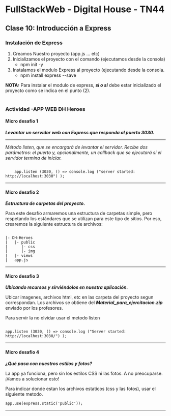 # FullStackWeb - Digital House - TN44

## Clase 10: Introducción a Express

### **Instalación de Express**
1. Creamos Nuestro proyecto (app.js ... etc)
2. Inicializamos el proyecto con el comando (ejecutamos desde la consola)
    - npm init -y
3. Instalamos el modulo Express al proyecto (ejecutando desde la consola.
    - npm install express --save

**NOTA:** Para instalar el modulo de express, ***si o si*** debe estar inicializado el proyecto como se indica en el punto (2).
<br><br>

### **Actividad -APP WEB DH Heroes** 
#### **Micro desafio 1**

***Levantar un servidor web con Express que responda al puerto 3030.***

---

*Método listen, que se encargará de levantar el servidor. Recibe dos parámetros: el puerto y, opcionalmente, un callback que se ejecutará si el servidor termina de iniciar.*

```

    app.listen (3030, () => console.log ("server started: http://localhost:3030") ); 

```

---

#### **Micro desafio 2**
***Estructura de carpetas del proyecto.***

Para este desafío armaremos una estructura de carpetas simple, pero respetando los estándares que se utilizan para este tipo de sitios. Por eso, crearemos la siguiente estructura de archivos:

```

|- DH-Heroes
|   |- public 
|      |- css
|      |- img
|   |- views
|   app.js

```

---

#### **Micro desafio 3**
***Ubicando recursos y sirviéndolos en nuestra aplicación.***

Ubicar imagenes, archivos html, etc en las carpeta del proyecto segun correspondan. Los archivos se obtiene del ***Material_para_ejercitacion.zip*** enviado por los profesores.

Para servir la no olvidar usar el metodo listen

```

app.listen (3030, () => console.log ("Server started: http://localhost:3030/") ); 

```

---

#### **Micro desafio 4**
***¿Qué pasa con nuestros estilos y fotos?***

La app ya funciona, pero sin los estilos CSS ni las fotos. A no preocuparse. ¡Vamos a solucionar esto!

Para indicar donde estan los archivos estaticos (css y las fotos), usar el siguiente metodo.

```
app.use(express.static('public'));

```
---
<br>